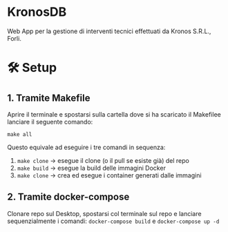 # KronosDB
Web App per la gestione di interventi tecnici effettuati da Kronos S.R.L., Forli.

# 🛠 Setup
## 1. Tramite Makefile
Aprire il terminale e spostarsi sulla cartella dove si ha scaricato il Makefilee lanciare il seguente comando:
```
make all
```
Questo equivale ad eseguire i tre comandi in sequenza:
1. ``` make clone ``` -> esegue il clone (o il pull se esiste già) del repo
2. ``` make build ``` -> esegue la build delle immagini Docker
3. ``` make clone ``` -> crea ed esegue i container generati dalle immagini

## 2. Tramite docker-compose
Clonare repo sul Desktop, spostarsi col terminale sul repo e lanciare sequenzialmente i comandi:
``` docker-compose build ``` e ``` docker-compose up -d ```
